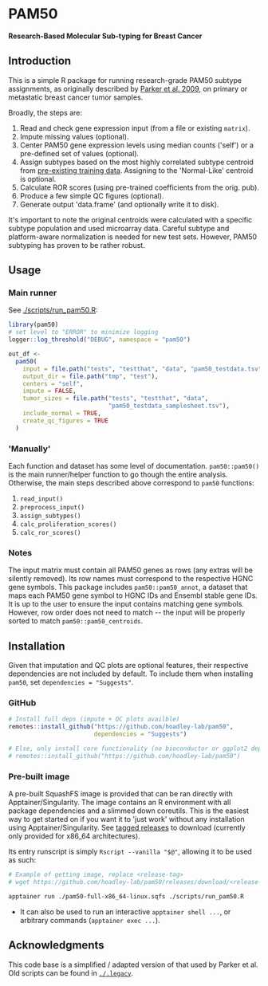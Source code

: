 # PAM50
**Research-Based Molecular Sub-typing for Breast Cancer**

## Introduction
This is a simple R package for running research-grade PAM50 subtype assignments, as originally described by [Parker et al. 2009](https://pubmed.ncbi.nlm.nih.gov/19204204/), on primary or metastatic breast cancer tumor samples.

Broadly, the steps are:
1. Read and check gene expression input (from a file or existing `matrix`).
2. Impute missing values (optional).
3. Center PAM50 gene expression levels using median counts ('self') or a pre-defined set of values (optional).
4. Assign subtypes based on the most highly correlated subtype centroid from [pre-existing training data](https://web.archive.org/web/20130302114722/https://genome.unc.edu/pubsup/breastGEO/clinicalData.shtml). Assigning to the 'Normal-Like' centroid is optional.
5. Calculate ROR scores (using pre-trained coefficients from the orig. pub).
6. Produce a few simple QC figures (optional).
7. Generate output 'data.frame' (and optionally write it to disk).

It's important to note the original centroids were calculated with a specific subtype population and used microarray data. Careful subtype and platform-aware normalization is needed for new test sets. However, PAM50 subtyping has proven to be rather robust.

## Usage

### Main runner
See [./scripts/run_pam50.R](./scripts/run_pam50.R):
```r
library(pam50)
# set level to "ERROR" to minimize logging
logger::log_threshold("DEBUG", namespace = "pam50")

out_df <-
  pam50(
    input = file.path("tests", "testthat", "data", "pam50_testdata.tsv"),
    output_dir = file.path("tmp", "test"),
    centers = "self",
    impute = FALSE,
    tumor_sizes = file.path("tests", "testthat", "data",
                            "pam50_testdata_samplesheet.tsv"),
    include_normal = TRUE,
    create_qc_figures = TRUE
  )
```
### 'Manually'
Each function and dataset has some level of documentation. `pam50::pam50()` is the main runner/helper function to go though the entire analysis. Otherwise, the main steps described above correspond to `pam50` functions:
  1. `read_input()`
  2. `preprocess_input()`
  3. `assign_subtypes()`
  4. `calc_proliferation_scores()`
  5. `calc_ror_scores()`

### Notes
The input matrix must contain all PAM50 genes as rows (any extras will be silently removed). Its row names must correspond to the respective HGNC gene symbols. This package includes `pam50::pam50_annot`, a dataset that maps each PAM50 gene symbol to HGNC IDs and Ensembl stable gene IDs. It is up to the user to ensure the input contains matching gene symbols. However, row order does not need to match -- the input will be properly sorted to match `pam50::pam50_centroids`.

## Installation
Given that imputation and QC plots are optional features, their respective dependencies are not included by default. To include them when installing `pam50`, set `dependencies = "Suggests"`.

### GitHub
```r
# Install full deps (impute + QC plots availble)
remotes::install_github("https://github.com/hoadley-lab/pam50",
                        dependencies = "Suggests")

# Else, only install core functionality (no bioconductor or ggplot2 deps)
# remotes::install_github("https://github.com/hoadley-lab/pam50")
```

### Pre-built image
A pre-built SquashFS image is provided that can be ran directly with Apptainer/Singularity. The image contains an R environment with all package dependencies and a slimmed down coreutils. This is the easiest way to get started on if you want it to 'just work' without any installation using Apptainer/Singularity. See [tagged releases](https://github.com/hoadley-lab/pam50/releases) to download (currently only provided for x86_64 architectures).

Its entry runscript is simply `Rscript --vanilla "$@"`, allowing it to be used as such:
```bash
# Example of getting image, replace <release-tag>
# wget https://github.com/hoadley-lab/pam50/releases/download/<release-tag>/pam50-full-x86_64-linux.sqfs

apptainer run ./pam50-full-x86_64-linux.sqfs ./scripts/run_pam50.R
```
  - It can also be used to run an interactive `apptainer shell ...`, or arbitrary commands (`apptainer exec ...`).
## Acknowledgments
This code base is a simplified / adapted version of that used by Parker et al. Old scripts can be found in [`./.legacy`](./.legacy).
